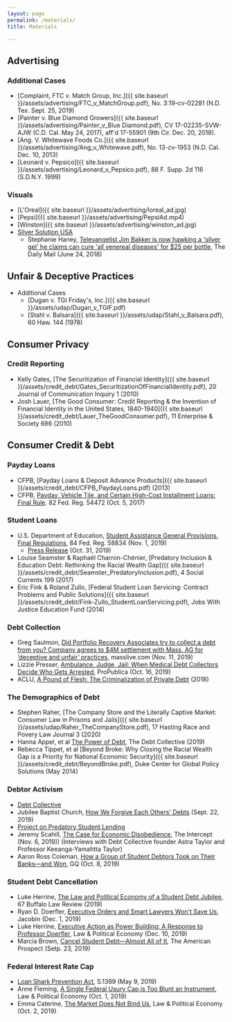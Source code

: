 ```yaml
---
layout: page
permalink: /materials/
title: Materials

---
```


## Advertising

### Additional Cases 
  - [Complaint, FTC v. Match Group, Inc.]({{ site.baseurl }}/assets/advertising/FTC_v_MatchGroup.pdf), No. 3:19-cv-02281 (N.D. Tex. Sept. 25, 2019)
  - [Painter v. Blue Diamond Growers]({{ site.baseurl }}/assets/advertising/Painter_v_Blue Diamond.pdf), CV 17-02235-SVW-AJW (C.D. Cal. May 24, 2017), aff'd  17-55901 (9th Cir. Dec. 20, 2018). 
  - [Ang. V. Whitewave Foods Co.]({{ site.baseurl }}/assets/advertising/Ang_v_Whitewave.pdf), No. 13-cv-1953 (N.D. Cal. Dec. 10, 2013)
  - [Leonard v. Pepsico]({{ site.baseurl }}/assets/advertising/Leonard_v_Pepsico.pdf), 88 F. Supp. 2d 116 (S.D.N.Y. 1999)

### Visuals 
  - [L'Oreal]({{ site.baseurl }}/assets/advertising/loreal_ad.jpg)
  - [Pepsi]({{ site.baseurl }}/assets/advertising/PepsiAd.mp4)
  - [Winston]({{ site.baseurl }}/assets/advertising/winston_ad.jpg)
  - [Silver Solution USA](http://bit.ly/37VESCu)
    - Stephanie Haney, [Televangelist Jim Bakker is now hawking a 'silver gel' he claims can cure 'all venereal diseases' for $25 per bottle](https://dailym.ai/2teFpkb), The Daily Mail (June 24, 2018)

## Unfair & Deceptive Practices 

- Additional Cases 
  - [Dugan v. TGI Friday's, Inc.]({{ site.baseurl }}/assets/udap/Dugan_v_TGIF.pdf)
  - [Stahl v. Balsara]({{ site.baseurl }}/assets/udap/Stahl_v_Balsara.pdf), 60 Haw. 144 (1978)

## Consumer Privacy 

### Credit Reporting 

- Kelly Gates, [The Securitization of Financial Identity]({{ site.baseurl }}/assets/credit_debt/Gates_SecuritizationOfFinancialIdentity.pdf), 20 Journal of Communication Inquiry 1 (2010)
- Josh Lauer, [The Good Consumer: Credit Reporting & the Invention of Financial Identity in the United States, 1840-1940]({{ site.baseurl }}/assets/credit_debt/Lauer_TheGoodConsumer.pdf), 11 Enterprise & Society 686 (2010)

## Consumer Credit & Debt 

### Payday Loans

- CFPB, [Payday Loans & Deposit Advance Products]({{ site.baseurl }}/assets/credit_debt/CFPB_PaydayLoans.pdf) (2013)
- CFPB, [Payday, Vehicle Tile, and Certain High-Cost Installment Loans: Final Rule](http://bit.ly/2TjwbxK). 82 Fed. Reg. 54472 (Oct. 5, 2017)

### Student Loans

- U.S. Department of Education, [Student Assistance General Provisions, Final Regulations](http://bit.ly/2tdou1i), 84 Fed. Reg. 58834 (Nov. 1, 2019)
  - [Press Release](http://bit.ly/3a513ba) (Oct. 31, 2019)
- Louise Seamster & Raphaël Charron-Chénier, [Predatory Inclusion & Education Debt: Rethinking the Racial Wealth Gap]({{ site.baseurl }}/assets/credit_debt/Seamster_PredatoryInclusion.pdf), 4 Social Currents 199 (2017)
- Eric Fink & Roland Zullo, [Federal Student Loan Servicing: Contract Problems and Public Solutions]({{ site.baseurl }}/assets/credit_debt/Fink-Zullo_StudentLoanServicing.pdf), Jobs With Justice Education Fund (2014)

### Debt Collection

- Greg Saulmon, [Did Portfolio Recovery Associates try to collect a debt from you? Company agrees to $4M settlement with Mass. AG for ‘deceptive and unfair’ practices](http://bit.ly/2RclnyN), masslive.com (Nov. 11, 2019)
- Lizzie Presser, [Ambulance, Judge, Jail: When Medical Debt Collectors Decide Who Gets Arrested](http://bit.ly/2Rh58Ai), ProPublica (Oct. 16, 2019)
- ACLU, [A Pound of Flesh: The Criminalization of Private Debt](http://bit.ly/2tZTqSE) (2018)

### The Demographics of Debt

- Stephen Raher, [The Company Store and the Literally Captive Market: Consumer Law in Prisons and Jails]({{ site.baseurl }}/assets/udap/Raher_TheCompanyStore.pdf), 17 Hasting Race and Povery Law Journal 3 (2020)
- Hanna Appel, et al [The Power of Debt](http://bit.ly/2RcxzQ6), The Debt Collective (2019)
- Rebecca Tippet, et al [Beyond Broke: Why Closing the Racial Wealth Gap is a Priority for National Economic Security]({{ site.baseurl }}/assets/credit_debt/BeyondBroke.pdf), Duke Center for Global Policy Solutions (May 2014)

### Debtor Activism

- [Debt Collective](https://debtcollective.org/)
- Jubilee Baptist Church, [How We Forgive Each Others' Debts](https://www.jubileebaptist.church/post/how-we-forgive-each-others-debts) (Sept. 22, 2019)
- [Project on Predatory Student Lending](https://predatorystudentlending.org/)
- Jeremy Scahill, [The Case for Economic Disobedience](http://bit.ly/30kuYrf), The Intercept (Nov. 6, 2019)) (Interviews with Debt Collective founder Astra Taylor and Professor Keeanga-Yamahtta Taylor)
- Aaron Ross Coleman, [How a Group of Student Debtors Took on Their Banks—and Won](http://bit.ly/2TrQE3g), GQ (Oct. 8, 2019)

### Student Debt Cancellation

- Luke Herrine, [The Law and Political Economy of a Student Debt Jubilee](http://bit.ly/3aaadmH), 67 Buffalo Law Review (2019)
- Ryan D. Doerfler, [Executive Orders and Smart Lawyers Won't Save Us](http://bit.ly/30h65gl), Jacobin (Dec. 1, 2019)
- Luke Herrine, [Executive Action as Power Building: A Response to Professor Doerfler](http://bit.ly/35OCL1N), Law & Political Economy (Dec. 10, 2019)
- Marcia Brown, [Cancel Student Debt—Almost All of It](http://bit.ly/35W8Www), The American Prospect (Setp. 23, 2019)

### Federal Interest Rate Cap

- [Loan Shark Prevention Act](http://bit.ly/2NnfH3S), S.1389 (May 9, 2019)
- Anne Fleming, [A Single Federal Usury Cap is Too Blunt an Instrument](http://bit.ly/2TlZP5i), Law & Political Economy (Oct. 1, 2019)
- Emma Caterine, [The Market Does Not Bind Us](http://bit.ly/3a90FZm), Law & Political Economy (Oct. 2, 2019)